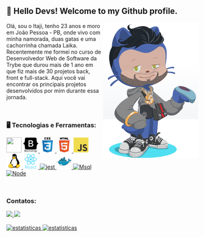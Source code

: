 ## 👋 Hello Devs! Welcome to my Github profile.

<img align="right" width="250px" src="./image/octopus.png">

Olá, sou o Itaji, tenho 23 anos e moro em João Pessoa - PB, onde vivo com minha namorada, duas gatas e uma cachorrinha chamada Laika. Recentemente me formei no curso de Desenvolvedor Web de Software da Trybe que durou mais de 1 ano em que fiz mais de 30 projetos back, front e full-stack. Aqui você vai encontrar os principais projetos desenvolvidos por mim durante essa jornada.

<br>

### 🖥️ Tecnologias e Ferramentas: 
<p align="left">
  <img src="https://cdn.jsdelivr.net/gh/devicons/devicon/icons/git/git-original.svg" width="40" height="40"/>
  <a href="https://getbootstrap.com" target="_blank" rel="noreferrer">
    <img src="https://raw.githubusercontent.com/devicons/devicon/master/icons/bootstrap/bootstrap-plain-wordmark.svg"           alt="bootstrap" width="40" height="40"/>
  </a>
  <a href="https://www.w3schools.com/css/" target="_blank" rel="noreferrer">
    <img src="https://raw.githubusercontent.com/devicons/devicon/master/icons/css3/css3-original-wordmark.svg"                  alt="css3" width="40" height="40"/>
  </a>
  <a href="https://www.w3.org/html/" target="_blank" rel="noreferrer">
    <img src="https://raw.githubusercontent.com/devicons/devicon/master/icons/html5/html5-original-wordmark.svg"                alt="html5" width="40" height="40"/>
  </a>
  <a href="https://developer.mozilla.org/en-US/docs/Web/JavaScript" target="_blank" rel="noreferrer">
    <img src="https://raw.githubusercontent.com/devicons/devicon/master/icons/javascript/javascript-original.svg"             alt="javascript" width="40" height="40"/>
  </a>
  <a href="https://www.linux.org/" target="_blank" rel="noreferrer">
    <img src="https://raw.githubusercontent.com/devicons/devicon/master/icons/linux/linux-original.svg" alt="linux"           width="40" height="40"/>
  </a>
  <a href="https://reactjs.org/" target="_blank" rel="noreferrer">
    <img src="https://raw.githubusercontent.com/devicons/devicon/master/icons/react/react-original-wordmark.svg"                alt="react" width="40" height="40"/>
  </a>
 <a href="https://jestjs.io" target="_blank"> <img src="https://www.vectorlogo.zone/logos/jestjsio/jestjsio-icon.svg" alt="jest" width="40" height="40"/> </a>
  <a href="https://docs.docker.com/engine/reference/commandline/docker/" target="_blank">
    <img src="https://raw.githubusercontent.com/devicons/devicon/master/icons/docker/docker-original.svg" alt="Docker" width="40" height="40"/>
  </a>
   <a href="https://www.mysql.com/support/supportedplatforms/database.html" target="_blank">
     <img alt="Msql" height="40" width="40" src="https://cdn.jsdelivr.net/gh/devicons/devicon/icons/mysql/mysql-plain.svg">
  </a>
  <a href="https://nodejs.org/en/docs/" target="_blank">
    <img alt="Node" height="40" width="40" src="https://cdn.jsdelivr.net/gh/devicons/devicon/icons/nodejs/nodejs-plain.svg">
  </a>
</p>

<br>

### Contatos:

<a href="https://www.linkedin.com/in/itaji-carvalho" target="_blank">
    <img src="https://img.shields.io/badge/-LinkedIn-%230077B5?style=for-the-badge&logo=linkedin&logoColor=white"             target="_blank"
>
</a>
<a href="https://mail.google.com/" target="_blank">
    <img src="https://img.shields.io/badge/Gmail-D14836?style=for-the-badge&logo=gmail&logoColor=white" target="_blank"
>
</a>
<br>
<br>
<div>
  <a href="https://github.com/itaji-create">
  <img src="https://github-readme-stats.vercel.app/api?username=itaji-create&show_icons=true&theme=dracula&include_all_commits=true&locale=pt-br&count_private=true"
       alt="estatisticas" width="350" height="180" />
  <img src="https://github-readme-stats.vercel.app/api/top-langs/?username=itaji-create&layout=compact&locale=pt-br&langs_count=7&theme=dracula"
       alt="estatisticas" width="250" height="180"/>
  
</div>
